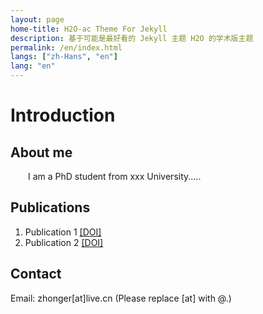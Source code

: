 ```yaml
---
layout: page
home-title: H2O-ac Theme For Jekyll
description: 基于可能是最好看的 Jekyll 主题 H2O 的学术版主题
permalink: /en/index.html
langs: ["zh-Hans", "en"]
lang: "en"
---
```


# Introduction

## About me

&emsp;&emsp;I am a PhD student from xxx University.....

## Publications

1. Publication 1 [[DOI]](https://doi.org)
2. Publication 2 [[DOI]](https://doi.org)

## Contact

Email: zhonger[at]live.cn (Please replace [at] with @.)
